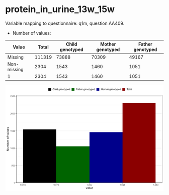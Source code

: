 # protein_in_urine_13w_15w
Variable mapping to questionnaire: q1m, question AA409.
- Number of values:

| Value | Total | Child genotyped | Mother genotyped | Father genotyped |
| ----- | ----- | --------------- | ---------------- | ---------------- |
| Missing | 111319 | 73888 | 70309 | 49167 |
| Non-missing | 2304 | 1543 | 1460 | 1051 |
| 1 | 2304 | 1543 | 1460 | 1051 |



![](protein_in_urine_13w_15w_n.png)



